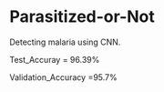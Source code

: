 # Parasitized-or-Not

Detecting malaria using CNN.

Test_Accuray = 96.39%

Validation_Accuracy =95.7%
